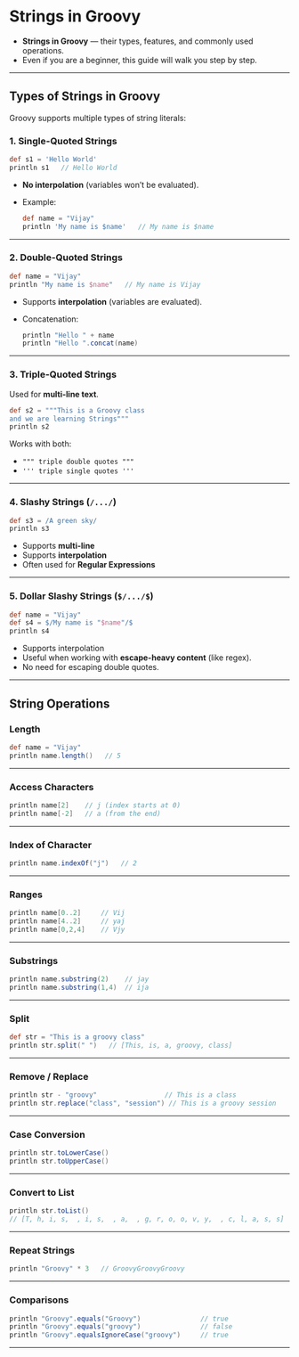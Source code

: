 # Strings in Groovy

- **Strings in Groovy** — their types, features, and commonly used operations.
- Even if you are a beginner, this guide will walk you step by step.

---

## Types of Strings in Groovy

Groovy supports multiple types of string literals:

### 1. Single-Quoted Strings

```groovy
def s1 = 'Hello World'
println s1   // Hello World
```

* **No interpolation** (variables won’t be evaluated).
* Example:

  ```groovy
  def name = "Vijay"
  println 'My name is $name'   // My name is $name
  ```

---

### 2. Double-Quoted Strings

```groovy
def name = "Vijay"
println "My name is $name"   // My name is Vijay
```

* Supports **interpolation** (variables are evaluated).
* Concatenation:

  ```groovy
  println "Hello " + name
  println "Hello ".concat(name)
  ```

---

### 3. Triple-Quoted Strings

Used for **multi-line text**.

```groovy
def s2 = """This is a Groovy class
and we are learning Strings"""
println s2
```

Works with both:

* `""" triple double quotes """`
* `''' triple single quotes '''`

---

### 4. Slashy Strings (`/.../`)

```groovy
def s3 = /A green sky/
println s3
```

* Supports **multi-line**
* Supports **interpolation**
* Often used for **Regular Expressions**

---

### 5. Dollar Slashy Strings (`$/.../$`)

```groovy
def name = "Vijay"
def s4 = $/My name is "$name"/$
println s4
```

* Supports interpolation
* Useful when working with **escape-heavy content** (like regex).
* No need for escaping double quotes.

---

## String Operations

### Length

```groovy
def name = "Vijay"
println name.length()   // 5
```

---

### Access Characters

```groovy
println name[2]    // j (index starts at 0)
println name[-2]   // a (from the end)
```

---

### Index of Character

```groovy
println name.indexOf("j")   // 2
```

---

### Ranges

```groovy
println name[0..2]     // Vij
println name[4..2]     // yaj
println name[0,2,4]    // Vjy
```

---

### Substrings

```groovy
println name.substring(2)    // jay
println name.substring(1,4)  // ija
```

---

### Split

```groovy
def str = "This is a groovy class"
println str.split(" ")   // [This, is, a, groovy, class]
```

---

### Remove / Replace

```groovy
println str - "groovy"                 // This is a class
println str.replace("class", "session") // This is a groovy session
```

---

### Case Conversion

```groovy
println str.toLowerCase()
println str.toUpperCase()
```

---

### Convert to List

```groovy
println str.toList()
// [T, h, i, s,  , i, s,  , a,  , g, r, o, o, v, y,  , c, l, a, s, s]
```

---

### Repeat Strings

```groovy
println "Groovy" * 3   // GroovyGroovyGroovy
```

---

### Comparisons

```groovy
println "Groovy".equals("Groovy")               // true
println "Groovy".equals("groovy")               // false
println "Groovy".equalsIgnoreCase("groovy")     // true
```

---